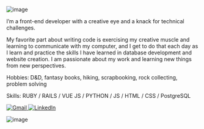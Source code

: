![image](https://github.com/devorahortega/devorahortega/assets/91695187/ea2c5461-8514-4c01-aba7-2e70193d1133)

I’m a front-end developer with a creative eye and a knack for technical challenges. 

My favorite part about writing code is exercising my creative muscle and learning to communicate with my computer, and I get to do that each day as I learn and practice the skills I have learned in database development and website creation. I am passionate about my work and learning new things from new perspectives.

Hobbies: D&D, fantasy books, hiking, scrapbooking, rock collecting, problem solving 

Skills: RUBY / RAILS / VUE JS / PYTHON / JS / HTML / CSS / PostgreSQL

<a href=https://www.gmail.com/inbox>![Gmail](https://img.shields.io/badge/devorahb.ortega@gmail.com-355E3B?style=for-the-badge&logo=gmail&logoColor=white) </a> <a href=https://www.linkedin.com/in/devorahortega> ![LinkedIn](https://img.shields.io/badge/Devorah_Ortega-%230077B5.svg?style=for-the-badge&logo=linkedin&logoColor=white) </a>

![image](https://github.com/devorahortega/devorahortega/assets/91695187/517184de-4d39-4bff-8d9c-3b4d21f0e8c5)





